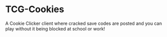 # TCG-Cookies
A Cookie Clicker client where cracked save codes are posted and you can play without it being blocked at school or work!
